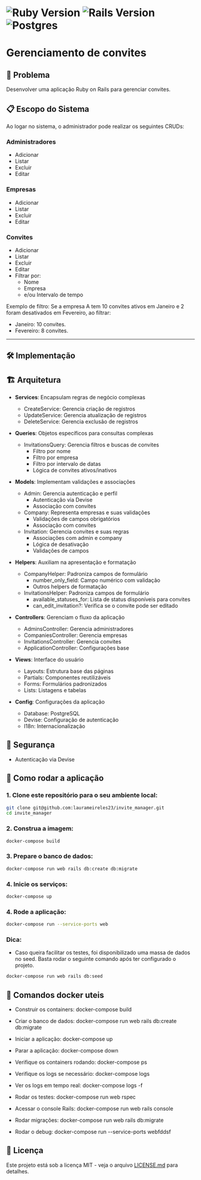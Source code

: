 # ![Ruby Version](https://img.shields.io/badge/Ruby-3.2.2-red.svg) ![Rails Version](https://img.shields.io/badge/Rails-7.2.1-orange.svg) ![Postgres](https://img.shields.io/badge/postgres-%23316192.svg?style=for-the-badge&logo=postgresql&logoColor=white)

#  Gerenciamento de convites

## 📜 Problema
Desenvolver uma aplicação Ruby on Rails para gerenciar convites.

## 📋 Escopo do Sistema
Ao logar no sistema, o administrador pode realizar os seguintes CRUDs:

### **Administradores**
- Adicionar
- Listar
- Excluir
- Editar

### **Empresas**
- Adicionar
- Listar
- Excluir
- Editar

### **Convites**
- Adicionar
- Listar
- Excluir
- Editar
- Filtrar por:
  - Nome
  - Empresa
  - e/ou Intervalo de tempo

Exemplo de filtro:
Se a empresa A tem 10 convites ativos em Janeiro e 2 foram desativados em Fevereiro, ao filtrar:
- Janeiro: 10 convites.
- Fevereiro: 8 convites.

---

## 🛠️ Implementação

## 🏗️ Arquitetura

- **Services**: Encapsulam regras de negócio complexas
  - CreateService: Gerencia criação de registros
  - UpdateService: Gerencia atualização de registros
  - DeleteService: Gerencia exclusão de registros

- **Queries**: Objetos específicos para consultas complexas
  - InvitationsQuery: Gerencia filtros e buscas de convites
    - Filtro por nome
    - Filtro por empresa
    - Filtro por intervalo de datas
    - Lógica de convites ativos/inativos

- **Models**: Implementam validações e associações
  - Admin: Gerencia autenticação e perfil
    - Autenticação via Devise
    - Associação com convites
  - Company: Representa empresas e suas validações
    - Validações de campos obrigatórios
    - Associação com convites
  - Invitation: Gerencia convites e suas regras
    - Associações com admin e company
    - Lógica de desativação
    - Validações de campos

- **Helpers**: Auxiliam na apresentação e formatação
  - CompanyHelper: Padroniza campos de formulário
    - number_only_field: Campo numérico com validação
    - Outros helpers de formatação
  - InvitationsHelper: Padroniza campos de formulário
    - available_statuses_for: Lista de status disponíveis para convites
    - can_edit_invitation?: Verifica se o convite pode ser editado

- **Controllers**: Gerenciam o fluxo da aplicação
  - AdminsController: Gerencia administradores
  - CompaniesController: Gerencia empresas
  - InvitationsController: Gerencia convites
  - ApplicationController: Configurações base

- **Views**: Interface do usuário
  - Layouts: Estrutura base das páginas
  - Partials: Componentes reutilizáveis
  - Forms: Formulários padronizados
  - Lists: Listagens e tabelas

- **Config**: Configurações da aplicação
  - Database: PostgreSQL
  - Devise: Configuração de autenticação
  - I18n: Internacionalização

## 🔐 Segurança

- Autenticação via Devise

## 🚀 Como rodar a aplicação

### 1. Clone este repositório para o seu ambiente local:

```bash
git clone git@github.com:laurameireles23/invite_manager.git
cd invite_manager
```

### 2. Construa a imagem:
```bash
docker-compose build
```


### 3. Prepare o banco de dados:
```bash
docker-compose run web rails db:create db:migrate
```


### 4. Inicie os serviços:
```bash
docker-compose up
```


### 4. Rode a aplicação:
```bash
docker-compose run --service-ports web
```

### Dica: 
- Caso queira facilitar os testes, foi disponibilizado uma massa de dados no seed. Basta rodar o seguinte comando após ter configurado o projeto.
```bash
docker-compose run web rails db:seed
```

## 🐳 Comandos docker uteis
- Construir os containers: docker-compose build

- Criar o banco de dados: docker-compose run web rails db:create db:migrate

- Iniciar a aplicação: docker-compose up

- Parar a aplicação: docker-compose down

- Verifique os containers rodando: docker-compose ps

- Verifique os logs se necessário: docker-compose logs

- Ver os logs em tempo real: docker-compose logs -f

- Rodar os testes: docker-compose run web rspec

- Acessar o console Rails: docker-compose run web rails console

- Rodar migrações: docker-compose run web rails db:migrate

- Rodar o debug: docker-compose run --service-ports webfddsf



## 📄 Licença

Este projeto está sob a licença MIT - veja o arquivo [LICENSE.md](LICENSE.md) para detalhes.
